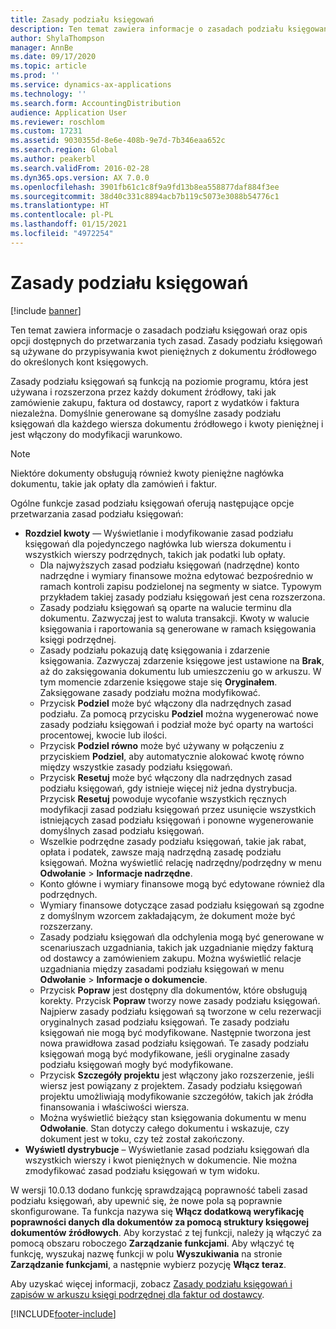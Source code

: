 ```yaml
---
title: Zasady podziału księgowań
description: Ten temat zawiera informacje o zasadach podziału księgowań oraz opis opcji dostępnych do przetwarzania tych zasad.
author: ShylaThompson
manager: AnnBe
ms.date: 09/17/2020
ms.topic: article
ms.prod: ''
ms.service: dynamics-ax-applications
ms.technology: ''
ms.search.form: AccountingDistribution
audience: Application User
ms.reviewer: roschlom
ms.custom: 17231
ms.assetid: 9030355d-8e6e-408b-9e7d-7b346eaa652c
ms.search.region: Global
ms.author: peakerbl
ms.search.validFrom: 2016-02-28
ms.dyn365.ops.version: AX 7.0.0
ms.openlocfilehash: 3901fb61c1c8f9a9fd13b8ea558877daf884f3ee
ms.sourcegitcommit: 38d40c331c8894acb7b119c5073e3088b54776c1
ms.translationtype: HT
ms.contentlocale: pl-PL
ms.lasthandoff: 01/15/2021
ms.locfileid: "4972254"
---
```

# <a name="accounting-distributions"></a>Zasady podziału księgowań

[!include [banner](../includes/banner.md)]

Ten temat zawiera informacje o zasadach podziału księgowań oraz opis opcji dostępnych do przetwarzania tych zasad. Zasady podziału księgowań są używane do przypisywania kwot pieniężnych z dokumentu źródłowego do określonych kont księgowych. 

Zasady podziału księgowań są funkcją na poziomie programu, która jest używana i rozszerzona przez każdy dokument źródłowy, taki jak zamówienie zakupu, faktura od dostawcy, raport z wydatków i faktura niezależna. Domyślnie generowane są domyślne zasady podziału księgowań dla każdego wiersza dokumentu źródłowego i kwoty pieniężnej i jest włączony do modyfikacji warunkowo. 

> [!NOTE] 
> Niektóre dokumenty obsługują również kwoty pieniężne nagłówka dokumentu, takie jak opłaty dla zamówień i faktur. 

Ogólne funkcje zasad podziału księgowań oferują następujące opcje przetwarzania zasad podziału księgowań:

-   **Rozdziel kwoty** — Wyświetlanie i modyfikowanie zasad podziału księgowań dla pojedynczego nagłówka lub wiersza dokumentu i wszystkich wierszy podrzędnych, takich jak podatki lub opłaty.
    -   Dla najwyższych zasad podziału księgowań (nadrzędne) konto nadrzędne i wymiary finansowe można edytować bezpośrednio w ramach kontroli zapisu podzielonej na segmenty w siatce. Typowym przykładem takiej zasady podziału księgowań jest cena rozszerzona.
    -   Zasady podziału księgowań są oparte na walucie terminu dla dokumentu. Zazwyczaj jest to waluta transakcji. Kwoty w walucie księgowania i raportowania są generowane w ramach księgowania księgi podrzędnej.
    -   Zasady podziału pokazują datę księgowania i zdarzenie księgowania. Zazwyczaj zdarzenie księgowe jest ustawione na **Brak**, aż do zaksięgowania dokumentu lub umieszczeniu go w arkuszu. W tym momencie zdarzenie księgowe staje się **Oryginałem**. Zaksięgowane zasady podziału można modyfikować.
    -   Przycisk **Podziel** może być włączony dla nadrzędnych zasad podziału. Za pomocą przycisku **Podziel** można wygenerować nowe zasady podziału księgowań i podział może być oparty na wartości procentowej, kwocie lub ilości.
    -   Przycisk **Podziel równo** może być używany w połączeniu z przyciskiem **Podziel**, aby automatycznie alokować kwotę równo między wszystkie zasady podziału księgowań.
    -   Przycisk **Resetuj** może być włączony dla nadrzędnych zasad podziału księgowań, gdy istnieje więcej niż jedna dystrybucja. Przycisk **Resetuj** powoduje wycofanie wszystkich ręcznych modyfikacji zasad podziału księgowań przez usunięcie wszystkich istniejących zasad podziału księgowań i ponowne wygenerowanie domyślnych zasad podziału księgowań.
    -   Wszelkie podrzędne zasady podziału księgowań, takie jak rabat, opłata i podatek, zawsze mają nadrzędną zasadę podziału księgowań. Można wyświetlić relację nadrzędny/podrzędny w menu **Odwołanie** &gt; **Informacje nadrzędne**.
    -   Konto główne i wymiary finansowe mogą być edytowane również dla podrzędnych.
    -   Wymiary finansowe dotyczące zasad podziału księgowań są zgodne z domyślnym wzorcem zakładającym, że dokument może być rozszerzany.
    -   Zasady podziału księgowań dla odchylenia mogą być generowane w scenariuszach uzgadniania, takich jak uzgadnianie między fakturą od dostawcy a zamówieniem zakupu. Można wyświetlić relacje uzgadniania między zasadami podziału księgowań w menu **Odwołanie** &gt; **Informacje o dokumencie**.
    -   Przycisk **Popraw** jest dostępny dla dokumentów, które obsługują korekty. Przycisk **Popraw** tworzy nowe zasady podziału księgowań. Najpierw zasady podziału księgowań są tworzone w celu rezerwacji oryginalnych zasad podziału księgowań. Te zasady podziału księgowań nie mogą być modyfikowane. Następnie tworzona jest nowa prawidłowa zasad podziału księgowań. Te zasady podziału księgowań mogą być modyfikowane, jeśli oryginalne zasady podziału księgowań mogły być modyfikowane.
    -   Przycisk **Szczegóły projektu** jest włączony jako rozszerzenie, jeśli wiersz jest powiązany z projektem. Zasady podziału księgowań projektu umożliwiają modyfikowanie szczegółów, takich jak źródła finansowania i właściwości wiersza.
    -   Można wyświetlić bieżący stan księgowania dokumentu w menu **Odwołanie**. Stan dotyczy całego dokumentu i wskazuje, czy dokument jest w toku, czy też został zakończony.
-   **Wyświetl dystrybucje** – Wyświetlanie zasad podziału księgowań dla wszystkich wierszy i kwot pieniężnych w dokumencie. Nie można zmodyfikować zasad podziału księgowań w tym widoku.

W wersji 10.0.13 dodano funkcję sprawdzającą poprawność tabeli zasad podziału księgowań, aby upewnić się, że nowe pola są poprawnie skonfigurowane. Ta funkcja nazywa się **Włącz dodatkową weryfikację poprawności danych dla dokumentów za pomocą struktury księgowej dokumentów źródłowych**. Aby korzystać z tej funkcji, należy ją włączyć za pomocą obszaru roboczego **Zarządzanie funkcjami**. Aby włączyć tę funkcję, wyszukaj nazwę funkcji w polu **Wyszukiwania** na stronie **Zarządzanie funkcjami**, a następnie wybierz pozycję **Włącz teraz**.

Aby uzyskać więcej informacji, zobacz [Zasady podziału księgowań i zapisów w arkuszu księgi podrzędnej dla faktur od dostawcy](accounting-distributions-subledger-journal-entries-vendor-invoices.md).


[!INCLUDE[footer-include](../../includes/footer-banner.md)]